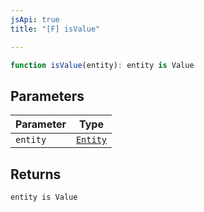 ```yaml
---
jsApi: true
title: "[F] isValue"

---
```

```ts
function isValue(entity): entity is Value
```

## Parameters

| Parameter | Type |
| ------ | ------ |
| `entity` | [`Entity`](../type-aliases/Entity.md) |

## Returns

`entity is Value`
